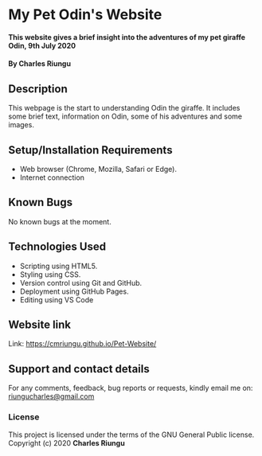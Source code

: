 # My Pet Odin's Website
#### This website gives a brief insight into the adventures of my pet giraffe Odin, 9th July 2020
#### By **Charles Riungu**
## Description
This webpage is the start to understanding Odin the giraffe. It includes some brief text, information on Odin, some of his adventures and some images.
## Setup/Installation Requirements
* Web browser (Chrome, Mozilla, Safari or Edge).
* Internet connection
## Known Bugs
No known bugs at the moment.
## Technologies Used
* Scripting using HTML5.
* Styling using CSS.
* Version control using Git and GitHub.
* Deployment using GitHub Pages.
* Editing using VS Code
## Website link
Link: https://cmriungu.github.io/Pet-Website/
## Support and contact details
For any comments, feedback, bug reports or requests, kindly email me on: riungucharles@gmail.com
### License
This project is licensed under the terms of the GNU General Public license.
Copyright (c) 2020 **Charles Riungu**

